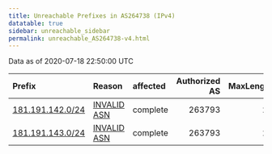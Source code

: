 ```yaml
---
title: Unreachable Prefixes in AS264738 (IPv4)
datatable: true
sidebar: unreachable_sidebar
permalink: unreachable_AS264738-v4.html
---
```


Data as of 2020-07-18 22:50:00 UTC


<div class="datatable-begin"></div>

| Prefix                                                     | Reason                                                                                                   | affected   |   Authorized AS |   MaxLength | Anchor                                         |   unreachable /24s |
|:-----------------------------------------------------------|:---------------------------------------------------------------------------------------------------------|:-----------|----------------:|------------:|:-----------------------------------------------|-------------------:|
| [181.191.142.0/24](https://stat.ripe.net/181.191.142.0/24) | [INVALID ASN](https://rpki-validator.ripe.net/announcement-preview?asn=AS264738&prefix=181.191.142.0/24) | complete   |          263793 |          24 | [LACNIC](unreachable_LACNIC_RPKI_Root-v4.html) |                  1 |
| [181.191.143.0/24](https://stat.ripe.net/181.191.143.0/24) | [INVALID ASN](https://rpki-validator.ripe.net/announcement-preview?asn=AS264738&prefix=181.191.143.0/24) | complete   |          263793 |          24 | [LACNIC](unreachable_LACNIC_RPKI_Root-v4.html) |                  1 |

<div class="datatable-end"></div>